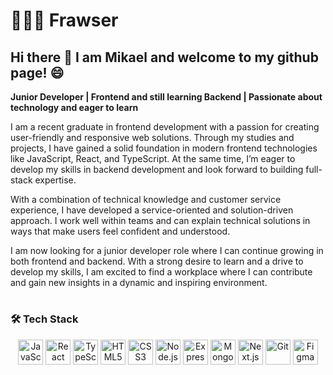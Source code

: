 # 👨🏻‍💻 Frawser

## Hi there 👋 I am Mikael and welcome to my github page! 😄

**Junior Developer | Frontend and still learning Backend | Passionate about technology and eager to learn**

I am a recent graduate in frontend development with a passion for creating user-friendly and responsive web solutions. Through my studies and projects, I have gained a solid foundation in modern frontend technologies like JavaScript, React, and TypeScript. At the same time, I’m eager to develop my skills in backend development and look forward to building full-stack expertise.

With a combination of technical knowledge and customer service experience, I have developed a service-oriented and solution-driven approach. I work well within teams and can explain technical solutions in ways that make users feel confident and understood.

I am now looking for a junior developer role where I can continue growing in both frontend and backend. With a strong desire to learn and a drive to develop my skills, I am excited to find a workplace where I can contribute and gain new insights in a dynamic and inspiring environment.

#

### 🛠 Tech Stack

<p align="center"> <img src="https://cdn.jsdelivr.net/gh/devicons/devicon/icons/javascript/javascript-original.svg" width="40" height="40" alt="JavaScript" /> <img src="https://cdn.jsdelivr.net/gh/devicons/devicon/icons/react/react-original.svg" width="40" height="40" alt="React" /> <img src="https://cdn.jsdelivr.net/gh/devicons/devicon/icons/typescript/typescript-original.svg" width="40" height="40" alt="TypeScript" /> <img src="https://cdn.jsdelivr.net/gh/devicons/devicon/icons/html5/html5-original.svg" width="40" height="40" alt="HTML5" /> <img src="https://cdn.jsdelivr.net/gh/devicons/devicon/icons/css3/css3-original.svg" width="40" height="40" alt="CSS3" /> <img src="https://cdn.jsdelivr.net/gh/devicons/devicon/icons/nodejs/nodejs-original.svg" width="40" height="40" alt="Node.js" /> <img src="https://cdn.jsdelivr.net/gh/devicons/devicon/icons/express/express-original.svg" width="40" height="40" alt="Express.js" /> <img src="https://cdn.jsdelivr.net/gh/devicons/devicon/icons/mongodb/mongodb-original.svg" width="40" height="40" alt="MongoDB" /> <img src="https://cdn.jsdelivr.net/gh/devicons/devicon/icons/nextjs/nextjs-original.svg" width="40" height="40" alt="Next.js" /> <img src="https://cdn.jsdelivr.net/gh/devicons/devicon/icons/git/git-original.svg" width="40" height="40" alt="Git" /> <img src="https://cdn.jsdelivr.net/gh/devicons/devicon/icons/figma/figma-original.svg" width="40" height="40" alt="Figma" /> </p>

#
